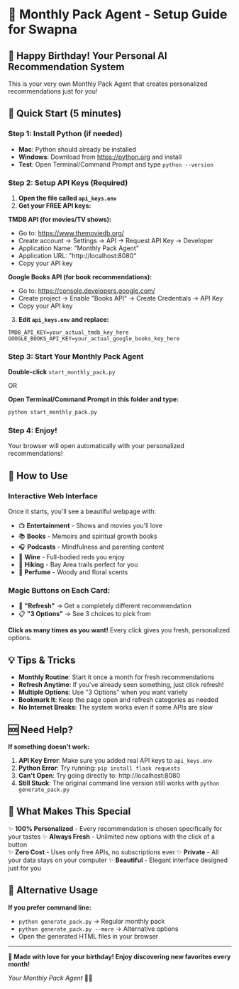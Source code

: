 # 🎁 Monthly Pack Agent - Setup Guide for Swapna

## 🎂 Happy Birthday! Your Personal AI Recommendation System

This is your very own Monthly Pack Agent that creates personalized recommendations just for you!

## 🚀 Quick Start (5 minutes)

### Step 1: Install Python (if needed)
- **Mac**: Python should already be installed
- **Windows**: Download from https://python.org and install
- **Test**: Open Terminal/Command Prompt and type `python --version`

### Step 2: Setup API Keys (Required)
1. **Open the file called `api_keys.env`**
2. **Get your FREE API keys:**

**TMDB API (for movies/TV shows):**
- Go to: https://www.themoviedb.org/
- Create account → Settings → API → Request API Key → Developer
- Application Name: "Monthly Pack Agent"
- Application URL: "http://localhost:8080"
- Copy your API key

**Google Books API (for book recommendations):**
- Go to: https://console.developers.google.com/
- Create project → Enable "Books API" → Create Credentials → API Key
- Copy your API key

3. **Edit `api_keys.env` and replace:**
```
TMDB_API_KEY=your_actual_tmdb_key_here
GOOGLE_BOOKS_API_KEY=your_actual_google_books_key_here
```

### Step 3: Start Your Monthly Pack Agent
**Double-click** `start_monthly_pack.py` 

OR

**Open Terminal/Command Prompt in this folder and type:**
```bash
python start_monthly_pack.py
```

### Step 4: Enjoy! 
Your browser will open automatically with your personalized recommendations!

## 🎯 How to Use

### **Interactive Web Interface**
Once it starts, you'll see a beautiful webpage with:

- 📺 **Entertainment** - Shows and movies you'll love
- 📚 **Books** - Memoirs and spiritual growth books  
- 🎧 **Podcasts** - Mindfulness and parenting content
- 🍷 **Wine** - Full-bodied reds you enjoy
- 🥾 **Hiking** - Bay Area trails perfect for you
- 🌸 **Perfume** - Woody and floral scents

### **Magic Buttons on Each Card:**
- 🔄 **"Refresh"** → Get a completely different recommendation
- 📋 **"3 Options"** → See 3 choices to pick from

**Click as many times as you want!** Every click gives you fresh, personalized options.

## 💡 Tips & Tricks

- **Monthly Routine**: Start it once a month for fresh recommendations
- **Refresh Anytime**: If you've already seen something, just click refresh!
- **Multiple Options**: Use "3 Options" when you want variety
- **Bookmark It**: Keep the page open and refresh categories as needed
- **No Internet Breaks**: The system works even if some APIs are slow

## 🆘 Need Help?

**If something doesn't work:**

1. **API Key Error**: Make sure you added real API keys to `api_keys.env`
2. **Python Error**: Try running: `pip install flask requests`
3. **Can't Open**: Try going directly to: http://localhost:8080
4. **Still Stuck**: The original command line version still works with `python generate_pack.py`

## 🎉 What Makes This Special

✨ **100% Personalized** - Every recommendation is chosen specifically for your tastes
✨ **Always Fresh** - Unlimited new options with the click of a button  
✨ **Zero Cost** - Uses only free APIs, no subscriptions ever
✨ **Private** - All your data stays on your computer
✨ **Beautiful** - Elegant interface designed just for you

## 📱 Alternative Usage

**If you prefer command line:**
- `python generate_pack.py` → Regular monthly pack
- `python generate_pack.py --more` → Alternative options
- Open the generated HTML files in your browser

---

**💝 Made with love for your birthday! Enjoy discovering new favorites every month!**

*Your Monthly Pack Agent* 🤖✨